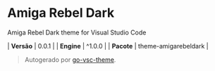 # Amiga Rebel Dark

Amiga Rebel Dark theme for Visual Studio Code

| **Versão** | 0.0.1 |
| **Engine** | ^1.0.0 |
| **Pacote** | theme-amigarebeldark |

> Autogerado por [go-vsc-theme](https://github.com/natalbu/go-vsc-theme).
